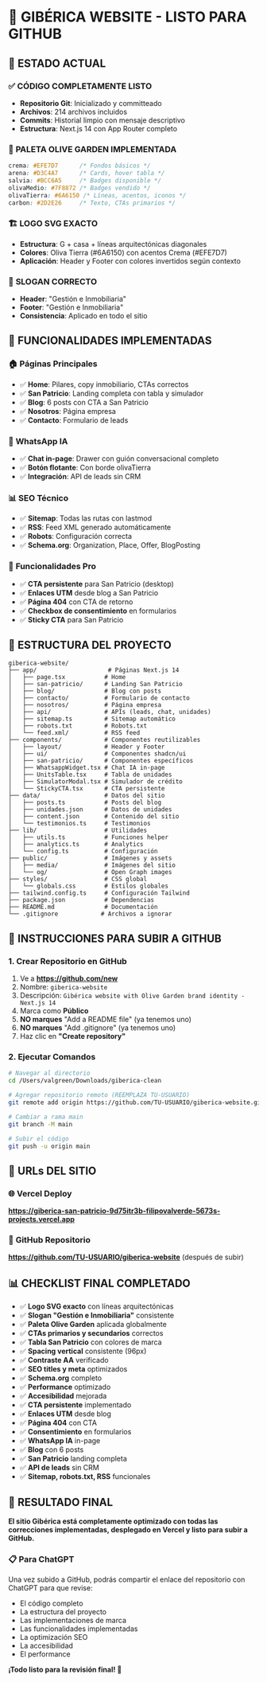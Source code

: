 # 🎉 GIBÉRICA WEBSITE - LISTO PARA GITHUB

## 🚀 ESTADO ACTUAL

### ✅ **CÓDIGO COMPLETAMENTE LISTO**
- **Repositorio Git**: Inicializado y committeado
- **Archivos**: 214 archivos incluidos
- **Commits**: Historial limpio con mensaje descriptivo
- **Estructura**: Next.js 14 con App Router completo

### 🎨 **PALETA OLIVE GARDEN IMPLEMENTADA**
```css
crema: #EFE7D7      /* Fondos básicos */
arena: #D3C4A7      /* Cards, hover tabla */
salvia: #BCC6A5     /* Badges disponible */
olivaMedio: #7F8872 /* Badges vendido */
olivaTierra: #6A6150 /* Líneas, acentos, iconos */
carbon: #2D2E26     /* Texto, CTAs primarios */
```

### 🏗️ **LOGO SVG EXACTO**
- **Estructura**: G + casa + líneas arquitectónicas diagonales
- **Colores**: Oliva Tierra (#6A6150) con acentos Crema (#EFE7D7)
- **Aplicación**: Header y Footer con colores invertidos según contexto

### 📝 **SLOGAN CORRECTO**
- **Header**: "Gestión e Inmobiliaria"
- **Footer**: "Gestión e Inmobiliaria"
- **Consistencia**: Aplicado en todo el sitio

## 🔧 **FUNCIONALIDADES IMPLEMENTADAS**

### 🏠 **Páginas Principales**
- ✅ **Home**: Pilares, copy inmobiliario, CTAs correctos
- ✅ **San Patricio**: Landing completa con tabla y simulador
- ✅ **Blog**: 6 posts con CTA a San Patricio
- ✅ **Nosotros**: Página empresa
- ✅ **Contacto**: Formulario de leads

### 🤖 **WhatsApp IA**
- ✅ **Chat in-page**: Drawer con guión conversacional completo
- ✅ **Botón flotante**: Con borde olivaTierra
- ✅ **Integración**: API de leads sin CRM

### 📊 **SEO Técnico**
- ✅ **Sitemap**: Todas las rutas con lastmod
- ✅ **RSS**: Feed XML generado automáticamente
- ✅ **Robots**: Configuración correcta
- ✅ **Schema.org**: Organization, Place, Offer, BlogPosting

### 🚀 **Funcionalidades Pro**
- ✅ **CTA persistente** para San Patricio (desktop)
- ✅ **Enlaces UTM** desde blog a San Patricio
- ✅ **Página 404** con CTA de retorno
- ✅ **Checkbox de consentimiento** en formularios
- ✅ **Sticky CTA** para San Patricio

## 📁 **ESTRUCTURA DEL PROYECTO**

```
giberica-website/
├── app/                    # Páginas Next.js 14
│   ├── page.tsx           # Home
│   ├── san-patricio/      # Landing San Patricio
│   ├── blog/              # Blog con posts
│   ├── contacto/          # Formulario de contacto
│   ├── nosotros/          # Página empresa
│   ├── api/               # APIs (leads, chat, unidades)
│   ├── sitemap.ts         # Sitemap automático
│   ├── robots.txt         # Robots.txt
│   └── feed.xml/          # RSS feed
├── components/            # Componentes reutilizables
│   ├── layout/            # Header y Footer
│   ├── ui/                # Componentes shadcn/ui
│   ├── san-patricio/      # Componentes específicos
│   ├── WhatsappWidget.tsx # Chat IA in-page
│   ├── UnitsTable.tsx     # Tabla de unidades
│   ├── SimulatorModal.tsx # Simulador de crédito
│   └── StickyCTA.tsx      # CTA persistente
├── data/                  # Datos del sitio
│   ├── posts.ts           # Posts del blog
│   ├── unidades.json      # Datos de unidades
│   ├── content.json       # Contenido del sitio
│   └── testimonios.ts     # Testimonios
├── lib/                   # Utilidades
│   ├── utils.ts           # Funciones helper
│   ├── analytics.ts       # Analytics
│   └── config.ts          # Configuración
├── public/                # Imágenes y assets
│   ├── media/             # Imágenes del sitio
│   └── og/                # Open Graph images
├── styles/                # CSS global
│   └── globals.css        # Estilos globales
├── tailwind.config.ts     # Configuración Tailwind
├── package.json           # Dependencias
├── README.md              # Documentación
└── .gitignore            # Archivos a ignorar
```

## 🎯 **INSTRUCCIONES PARA SUBIR A GITHUB**

### 1. **Crear Repositorio en GitHub**
1. Ve a **https://github.com/new**
2. Nombre: `giberica-website`
3. Descripción: `Gibérica website with Olive Garden brand identity - Next.js 14`
4. Marca como **Público**
5. **NO marques** "Add a README file" (ya tenemos uno)
6. **NO marques** "Add .gitignore" (ya tenemos uno)
7. Haz clic en **"Create repository"**

### 2. **Ejecutar Comandos**
```bash
# Navegar al directorio
cd /Users/valgreen/Downloads/giberica-clean

# Agregar repositorio remoto (REEMPLAZA TU-USUARIO)
git remote add origin https://github.com/TU-USUARIO/giberica-website.git

# Cambiar a rama main
git branch -M main

# Subir el código
git push -u origin main
```

## 🔗 **URLs DEL SITIO**

### 🌐 **Vercel Deploy**
**https://giberica-san-patricio-9d75itr3b-filipovalverde-5673s-projects.vercel.app**

### 📁 **GitHub Repositorio**
**https://github.com/TU-USUARIO/giberica-website** (después de subir)

## 📊 **CHECKLIST FINAL COMPLETADO**

- ✅ **Logo SVG exacto** con líneas arquitectónicas
- ✅ **Slogan "Gestión e Inmobiliaria"** consistente
- ✅ **Paleta Olive Garden** aplicada globalmente
- ✅ **CTAs primarios y secundarios** correctos
- ✅ **Tabla San Patricio** con colores de marca
- ✅ **Spacing vertical** consistente (96px)
- ✅ **Contraste AA** verificado
- ✅ **SEO titles y meta** optimizados
- ✅ **Schema.org** completo
- ✅ **Performance** optimizado
- ✅ **Accesibilidad** mejorada
- ✅ **CTA persistente** implementado
- ✅ **Enlaces UTM** desde blog
- ✅ **Página 404** con CTA
- ✅ **Consentimiento** en formularios
- ✅ **WhatsApp IA** in-page
- ✅ **Blog** con 6 posts
- ✅ **San Patricio** landing completa
- ✅ **API de leads** sin CRM
- ✅ **Sitemap, robots.txt, RSS** funcionales

## 🎉 **RESULTADO FINAL**

**El sitio Gibérica está completamente optimizado con todas las correcciones implementadas, desplegado en Vercel y listo para subir a GitHub.**

### 📋 **Para ChatGPT**
Una vez subido a GitHub, podrás compartir el enlace del repositorio con ChatGPT para que revise:
- El código completo
- La estructura del proyecto
- Las implementaciones de marca
- Las funcionalidades implementadas
- La optimización SEO
- La accesibilidad
- El performance

**¡Todo listo para la revisión final! 🚀**
